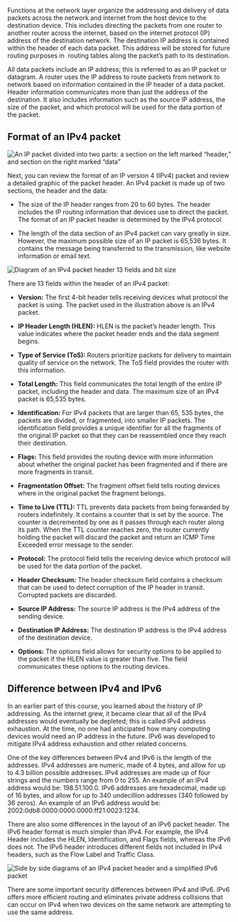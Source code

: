 Functions at the network layer organize the addressing and delivery of data packets across the network and internet from the host device to the destination device. This includes directing the packets from one router to another router across the internet, based on the internet protocol (IP) address of the destination network. The destination IP address is contained within the header of each data packet. This address will be stored for future routing purposes in  routing tables along the packet’s path to its destination.

All data packets include an IP address; this is referred to as an IP packet or datagram. A router uses the IP address to route packets from network to network based on information contained in the IP header of a data packet. Header information communicates more than just the address of the destination. It also includes information such as the source IP address, the size of the packet, and which protocol will be used for the data portion of the packet. 

## Format of an IPv4 packet

![An IP packet divided into two parts: a section on the left marked “header,” and section on the right marked “data”](https://d3c33hcgiwev3.cloudfront.net/imageAssetProxy.v1/XYVgpBoaQ12ra83WbLw5fg_6fbd3ca7d6b9433ba8dfa8712c89fdf1_CS_R-044_IP-packet-header-and-data.png?expiry=1689897600000&hmac=2v2Llc0v6QFJv6ugrsWoL90VzZiv3uCu2bqcTlCgjtw)

Next, you can review the format of an IP version 4 (IPv4) packet and review a detailed graphic of the packet header. An IPv4 packet is made up of two sections, the header and the data:

- The size of the IP header ranges from 20 to 60 bytes. The header includes the IP routing information that devices use to direct the packet. The format of an IP packet header is determined by the IPv4 protocol.
    
- The length of the data section of an IPv4 packet can vary greatly in size. However, the maximum possible size of an IP packet is 65,536 bytes. It contains the message being transferred to the transmission, like website information or email text.
    

![Diagram of an IPv4 packet header 13 fields and bit size](https://d3c33hcgiwev3.cloudfront.net/imageAssetProxy.v1/pLNClMeQTaOZkEzun-CKVw_0c6ca1eb0acd43c88ba90fbb09ce67f1_CS_R-044_Pv4-packet-header-14-field.png?expiry=1689897600000&hmac=Nsheronga7gqsL-g5DtDXWPFCdrdU6MqlxUN_q8vRaE)

There are 13 fields within the header of an IPv4 packet:

- **Version:** The first 4-bit header tells receiving devices what protocol the packet is using. The packet used in the illustration above is an IPv4 packet.
    
- **IP Header Length (HLEN):** HLEN is the packet’s header length. This value indicates where the packet header ends and the data segment begins. 
    
- **Type of Service (ToS):** Routers prioritize packets for delivery to maintain quality of service on the network. The ToS field provides the router with this information.
    
- **Total Length:** This field communicates the total length of the entire IP packet, including the header and data. The maximum size of an IPv4 packet is 65,535 bytes.
    
- **Identification:** For IPv4 packets that are larger than 65, 535 bytes, the packets are divided, or fragmented, into smaller IP packets. The identification field provides a unique identifier for all the fragments of the original IP packet so that they can be reassembled once they reach their destination. 
    
- **Flags:** This field provides the routing device with more information about whether the original packet has been fragmented and if there are more fragments in transit.
    
- **Fragmentation Offset:** The fragment offset field tells routing devices where in the original packet the fragment belongs.
    
- **Time to Live (TTL):** TTL prevents data packets from being forwarded by routers indefinitely. It contains a counter that is set by the source. The counter is decremented by one as it passes through each router along its path. When the TTL counter reaches zero, the router currently holding the packet will discard the packet and return an ICMP Time Exceeded error message to the sender. 
    
- **Protocol:** The protocol field tells the receiving device which protocol will be used for the data portion of the packet.
    
- **Header Checksum:** The header checksum field contains a checksum that can be used to detect corruption of the IP header in transit. Corrupted packets are discarded.
    
- **Source IP Address:** The source IP address is the IPv4 address of the sending device.
    
- **Destination IP Address:** The destination IP address is the IPv4 address of the destination device.
    
- **Options:** The options field allows for security options to be applied to the packet if the HLEN value is greater than five. The field communicates these options to the routing devices.
    

## Difference between IPv4 and IPv6

In an earlier part of this course, you learned about the history of IP addressing. As the internet grew, it became clear that all of the IPv4 addresses would eventually be depleted; this is called IPv4 address exhaustion. At the time, no one had anticipated how many computing devices would need an IP address in the future. IPv6 was developed to mitigate IPv4 address exhaustion and other related concerns. 

One of the key differences between IPv4 and IPv6 is the length of the addresses. IPv4 addresses are numeric, made of 4 bytes, and allow for up to 4.3 billion possible addresses. IPv4 addresses are made up of four strings and the numbers range from 0 to 255. An example of an IPv4 address would be: 198.51.100.0. IPv6 addresses are hexadecimal, made up of 16 bytes, and allow for up to 340 undecillion addresses (340 followed by 36 zeros). An example of an IPv6 address would be: 2002:0db8:0000:0000:0000:ff21:0023:1234.

There are also some differences in the layout of an IPv6 packet header. The IPv6 header format is much simpler than IPv4. For example, the IPv4 Header includes the HLEN, Identification, and Flags fields, whereas the IPv6 does not. The IPv6 header introduces different fields not included in IPv4 headers, such as the Flow Label and Traffic Class.  

![Side by side diagrams of an IPv4 packet header and a simplified IPv6 packet](https://d3c33hcgiwev3.cloudfront.net/imageAssetProxy.v1/PNld6YkmQNWyhZjFFHvC-Q_eb474e5ee3b3416fbc06a639503342f1_CS_R-044_IPv4-and-IPv6.png?expiry=1689897600000&hmac=NqwWrOEip5wD5mDdjCpxdQ1zHylc0SCcETJ0_vFp7gA)

There are some important security differences between IPv4 and IPv6. IPv6 offers more efficient routing and eliminates private address collisions that can occur on IPv4 when two devices on the same network are attempting to use the same address.